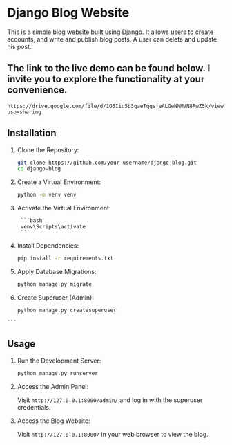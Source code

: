 # Django Blog Website
This is a simple blog website built using Django. It allows users to create accounts, and write and publish blog posts. A user can delete and update his post.

## The link to the live demo can be found below. I invite you to explore the functionality at your convenience.
    https://drive.google.com/file/d/1O5Iiu5b3qaeTqqsjeALGeNNMVN8RwZ5k/view?usp=sharing

## Installation

  1. Clone the Repository:
  
      ```bash
      git clone https://github.com/your-username/django-blog.git
      cd django-blog
      ```
  
  2. Create a Virtual Environment:
  
      ```bash
      python -m venv venv
      ```
  
  3. Activate the Virtual Environment:
  
          ```bash
          venv\Scripts\activate
          ```
  
  4. Install Dependencies:
  
      ```bash
      pip install -r requirements.txt
      ```
  
  5. Apply Database Migrations:
  
      ```bash
      python manage.py migrate
      ```
  
  6. Create Superuser (Admin):
  
      ```bash
      python manage.py createsuperuser
    ```
    
## Usage

  1. Run the Development Server:
  
      ```bash
      python manage.py runserver
      ```
  
  2. Access the Admin Panel:
  
      Visit `http://127.0.0.1:8000/admin/` and log in with the superuser credentials.
  
  3. Access the Blog Website:
  
      Visit `http://127.0.0.1:8000/` in your web browser to view the blog.

